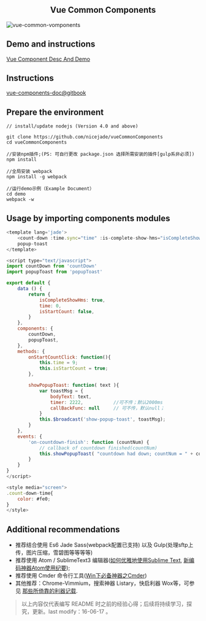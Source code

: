 <h2 align="center"> Vue Common Components </h2>

![vue-common-vomponents](http://7xoosr.com1.z0.glb.clouddn.com/vue-common-components.jpg)

## Demo and instructions

[Vue Component Desc And Demo](http://nicejade.github.io/jade/vue-jade-components-demo.html#/)

## Instructions

[vue-components-doc@gitbook](https://nicejade.gitbooks.io/vue-components-doc/content/index.html)

## Prepare the environment

```
// install/update nodejs (Version 4.0 and above)

git clone https://github.com/nicejade/vueCommonComponents
cd vueCommonComponents

//安装npm插件;(PS: 可自行更改 package.json 选择所需安装的插件[gulp系非必须])
npm install 

//全局安装 webpack
npm install -g webpack

//运行demo示例（Example Document）
cd demo
webpack -w 
```

## Usage by importing components  modules

```js
<template lang='jade'>
    <count-down :time.sync="time" :is-complete-show-hms="isCompleteShowHms" :start.sync="isStartCount"></count-down>
    popup-toast
</template>

<script type="text/javascript">
import countDown from 'countDown'
import popupToast from 'popupToast'

export default {
    data () {
        return {
            isCompleteShowHms: true,
            time: 0,
            isStartCount: false,
        }
    },
    components: {
        countDown,
        popupToast,
    },
    methods: {
        onStartCountClick: function(){
            this.time = 9;
            this.isStartCount = true;
        },

        showPopupToast: function( text ){
            var toastMsg = {
                bodyText: text,
                timer: 2222,           //可不传；默认2000ms
                callBackFunc: null     // 可不传，默认null；
            }
            this.$broadcast('show-popup-toast', toastMsg);
        }
    },
    events: {
        'on-countdown-finish': function (countNum) {
            // callback of countdown finished(countNum) 
            this.showPopupToast( "countdown had down; countNum = " + countNum )
        }
    }
}
</script>

<style media="screen">
.count-down-time{
    color: #fe0;
}
</style>
```

## Additional recommendations

* 推荐结合使用 Es6 Jade Sass(webpack配置已支持) 以及 Gulp(处理sftp上传，图片压缩，雪碧图等等等等)
* 推荐使用 Atom / SublimeText3 编辑器([如何优雅地使用Sublime Text](http://www.jeffjade.com/2015/12/15/2015-04-17-toss-sublime-text/), [新编码神器Atom使用纪要](http://www.jeffjade.com/2016/03/03/2016-03-02-how-to-use-atom/));
* 推荐使用 Cmder 命令行工具([Win下必备神器之Cmder](http://www.jeffjade.com/2016/01/13/2016-01-13-windows-software-cmder/)) 
* 其他推荐：Chrome-Vimmium，搜索神器 Listary，快启利器 Wox等，可参见 [那些所倚靠的利器记载](http://www.jeffjade.com/2016/03/17/2016-03-17-jade-tools/).

>以上内容仅代表编写 README 时之前的经验心得；后续将持续学习，探究，更新。last modify：16-06-17 。
